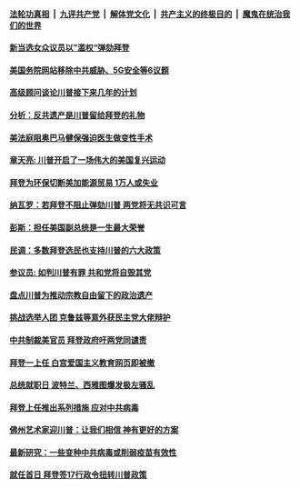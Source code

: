 

####  [法轮功真相](../../../../basic/blob/master/README.md?t=01222001) &nbsp;|&nbsp; [九评共产党](../../../../9ping.md/blob/master/README.md?t=01222001) &nbsp;|&nbsp; [解体党文化](../../../../jtdwh.md/blob/master/README.md?t=01222001)  &nbsp;|&nbsp; [共产主义的终极目的](../../../../gczydzjmd.md/blob/master/README.md?t=01222001) &nbsp;|&nbsp; [魔鬼在统治我们的世界](../../../../mgztzwmdsj.md/blob/master/README.md?t=01222001) 

#### [新当选女众议员以”滥权“弹劾拜登](../pages/soh6/466400.md?t=01222001) 
#### [美国务院网站移除中共威胁、5G安全等6议题](../pages/soh6/466460.md?t=01222001) 
#### [高级顾问谈论川普接下来几年的计划](../pages/soh6/466454.md?t=01222001) 
#### [分析：反共遗产是川普留给拜登的礼物  ](../pages/soh6/466010.md?t=01222001) 
#### [美法庭阻奥巴马健保强迫医生做变性手术  ](../pages/soh6/466316.md?t=01222001) 
#### [章天亮: 川普开启了一场伟大的美国复兴运动](../pages/soh6/466340.md?t=01222001) 
#### [拜登为环保切断美加能源贸易 1万人或失业](../pages/soh6/466325.md?t=01222001) 
#### [纳瓦罗：若拜登不阻止弹劾川普 两党将无共识可言](../pages/soh6/466319.md?t=01222001) 
#### [彭斯：担任美国副总统是一生最大荣誉](../pages/soh6/466304.md?t=01222001) 
#### [民调：多数拜登选民也支持川普的六大政策](../pages/soh6/466292.md?t=01222001) 
#### [参议员: 如判川普有罪 共和党将自毁其党](../pages/soh6/466289.md?t=01222001) 
#### [盘点川普为推动宗教自由留下的政治遗产](../pages/soh6/466274.md?t=01222001) 
#### [挑战选举人团 克鲁兹等意外获民主党大佬辩护](../pages/soh6/466259.md?t=01222001) 
#### [中共制裁美官员 拜登政府吁两党同谴责](../pages/soh6/466244.md?t=01222001) 
#### [拜登一上任 白宫爱国主义教育网页即被撤](../pages/soh6/466241.md?t=01222001) 
#### [总统就职日 波特兰、西雅图爆发极左骚乱](../pages/soh6/466223.md?t=01222001) 
#### [拜登上任推出系列措施 应对中共病毒](../pages/soh6/466208.md?t=01222001) 
#### [佛州艺术家迎川普：让我们相信 神有更好的方案](../pages/soh6/466103.md?t=01222001) 
#### [最新研究：一些变种中共病毒或削弱疫苗有效性](../pages/soh6/466073.md?t=01222001) 
#### [就任首日 拜登签17行政令扭转川普政策](../pages/soh6/466001.md?t=01222001) 
